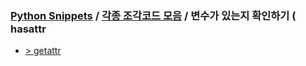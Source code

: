 ### [Python Snippets](../../README.md) / [각종 조각코드 모음](../README.md) / 변수가 있는지 확인하기 ( hasattr 
- [>  getattr ](%20getattr%20)